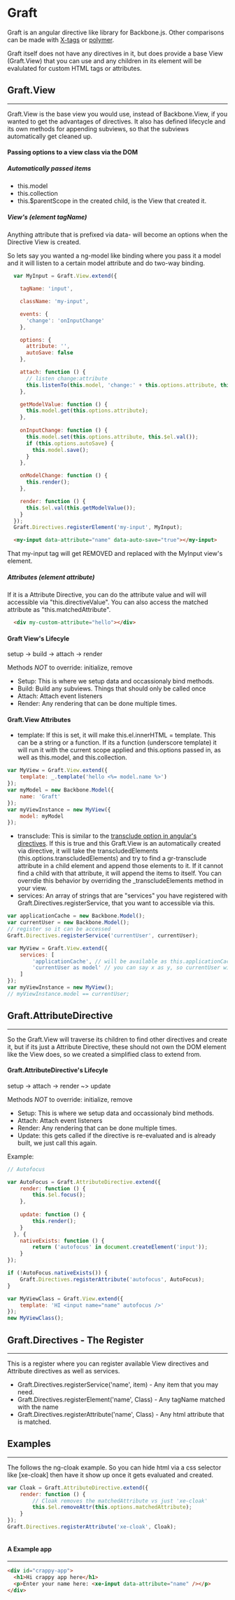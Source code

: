# Graft

Graft is an angular directive like library for Backbone.js. Other comparisons can be made with [X-tags](http://www.x-tags.org/) or [polymer](http://www.polymer-project.org/). 

Graft itself does not have any directives in it, but does provide a base View (Graft.View) that you can use and any children in its element will be evalulated for custom HTML tags or attributes.


## Graft.View
---
Graft.View is the base view you would use, instead of Backbone.View, if you wanted to get the advantages of directives. It also has defined lifecycle and its own methods for appending subviews, so that the subviews automatically get cleaned up.

#### Passing options to a view class via the DOM

##### Automatically passed items
* this.model
* this.collection
* this.$parentScope in the created child, is the View that created it.

##### View's (element tagName)
Anything attribute that is prefixed via data- will become an options when the Directive View is created.


So lets say you wanted a ng-model like binding where you pass it a model and it will listen to a certain model attribute and do two-way binding.

```javascript
  var MyInput = Graft.View.extend({

    tagName: 'input',

    className: 'my-input',

    events: {
      'change': 'onInputChange'
    },

    options: {
      attribute: '',
      autoSave: false
    },

    attach: function () {
      // listen change:attribute
      this.listenTo(this.model, 'change:' + this.options.attribute, this.onModelChange);
    },

    getModelValue: function () {
      this.model.get(this.options.attribute);
    },
    
    onInputChange: function () {
      this.model.set(this.options.attribute, this.$el.val());
      if (this.options.autoSave) {
        this.model.save();
      }
    },

    onModelChange: function () {
      this.render();
    },

    render: function () {
      this.$el.val(this.getModelValue());
    }
  });
  Graft.Directives.registerElement('my-input', MyInput);
```

```html
  <my-input data-attribute="name" data-auto-save="true"></my-input>
```

That my-input tag will get REMOVED and replaced with the MyInput view's element.

##### Attributes (element attribute)
If it is a Attribute Directive, you can do the attribute value and will will accessible via "this.directiveValue". You can also access the matched attribute as "this.matchedAttribute".
```html
  <div my-custom-attribute="hello"></div>
```

#### Graft View's Lifecyle
setup -> build -> attach -> render

Methods *NOT* to override: initialize, remove

* Setup: This is where we setup data and occassionaly bind methods.
* Build: Build any subviews. Things that should only be called once
* Attach: Attach event listeners
* Render: Any rendering that can be done multiple times.

#### Graft.View Attributes
* template: If this is set, it will make this.el.innerHTML = template. This can be a string or a function. If its a function (underscore template) it will run it with the current scope applied and this.options passed in, as well as this.model, and this.collection.
```javascript
var MyView = Graft.View.extend({
	template: _.template('hello <%= model.name %>')
});
var myModel = new Backbone.Model({
	name: 'Graft'
});
var myViewInstance = new MyView({
	model: myModel
});
```

* transclude: This is similar to the [transclude option in angular's directives](http://docs.angularjs.org/api/ng/directive/ngTransclude). If this is true and this Graft.View is an automatically created via directive, it will take the transcludedElements (this.options.transcludedElements) and try to find a gr-transclude attribute in a child element and append those elements to it. If it cannot find a child with that attribute, it will append the items to itself. You can overrdie this behavior by overriding the _transcludeElements method in your view.
* services: An array of strings that are "services" you have registered with Graft.Directives.registerService, that you want to accessible via this.


```javascript
var applicationCache = new Backbone.Model();
var currentUser = new Backbone.Model();
// register so it can be accessed
Graft.Directives.registerService('currentUser', currentUser);

var MyView = Graft.View.extend({
	services: [
		'applicationCache', // will be available as this.applicationCache
		'currentUser as model' // you can say x as y, so currentUser will be this.model
	]
});
var myViewInstance = new MyView();
// myViewInstance.model == currentUser;
```


## Graft.AttributeDirective
---

So the Graft.View will traverse its children to find other directives and create it, but if its just a Attribute Directive, these should not own the DOM element like the View does, so we created a simplified class to extend from.

#### Graft.AttributeDirective's Lifecyle

setup -> attach -> render ~> update

Methods *NOT* to override: initialize, remove

* Setup: This is where we setup data and occassionaly bind methods.
* Attach: Attach event listeners
* Render: Any rendering that can be done multiple times.
* Update: this gets called if the directive is re-evaluated and is already built, we just call this again.


Example: 
```javascript
// Autofocus

var AutoFocus = Graft.AttributeDirective.extend({
	render: function () {
		this.$el.focus();
	},
	
	update: function () {
		this.render();
	}
  }, {
	nativeExists: function () {
		return ('autofocus' in document.createElement('input'));
	}
});

if (!AutoFocus.nativeExists()) {
	Graft.Directives.registerAttribute('autofocus', AutoFocus);
}

var MyViewClass = Graft.View.extend({
	template: 'HI <input name="name" autofocus />'
});
new MyViewClass();

```




## Graft.Directives - The Register
----

This is a register where you can register available View directives and Attribute directives as well as services. 

* Graft.Directives.registerService('name', item) - Any item that you may need.
* Graft.Directives.registerElement('name', Class) - Any tagName matched with the name
* Graft.Directives.registerAttribute('name', Class) - Any html attribute that is matched.


## Examples
---

The follows the ng-cloak example. So you can hide html via a css selector like [xe-cloak] then have it show up once it gets evaluated and created.

```javascript
var Cloak = Graft.AttributeDirective.extend({
	render: function () {
		// Cloak removes the matchedAttribute vs just 'xe-cloak'
		this.$el.removeAttr(this.options.matchedAttribute);
	}
});
Graft.Directives.registerAttribute('xe-cloak', Cloak);
  
```

#### A Example app
---


```html
<div id="crappy-app">
  <h1>Hi crappy app here</h1>
  <p>Enter your name here: <xe-input data-attribute="name" /></p>
</div>
```
